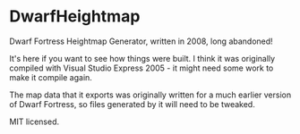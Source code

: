 DwarfHeightmap
==============

Dwarf Fortress Heightmap Generator, written in 2008, long abandoned!

It's here if you want to see how things were built. I think it was originally compiled with Visual Studio Express 2005 - it might need some work to make it compile again.

The map data that it exports was originally written for a much earlier version of Dwarf Fortress, so files generated by it will need to be tweaked.

MIT licensed.
